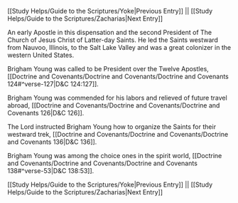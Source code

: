 [[Study Helps/Guide to the Scriptures/Yoke|Previous Entry]]  ||  [[Study Helps/Guide to the Scriptures/Zacharias|Next Entry]]

 An early Apostle in this dispensation and the second President of The Church of Jesus Christ of Latter-day Saints. He led the Saints westward from Nauvoo, Illinois, to the Salt Lake Valley and was a great colonizer in the western United States.

 Brigham Young was called to be President over the Twelve Apostles, [[Doctrine and Covenants/Doctrine and Covenants/Doctrine and Covenants 124#^verse-127|D&C 124:127]].

 Brigham Young was commended for his labors and relieved of future travel abroad, [[Doctrine and Covenants/Doctrine and Covenants/Doctrine and Covenants 126|D&C 126]].

 The Lord instructed Brigham Young how to organize the Saints for their westward trek, [[Doctrine and Covenants/Doctrine and Covenants/Doctrine and Covenants 136|D&C 136]].

 Brigham Young was among the choice ones in the spirit world, [[Doctrine and Covenants/Doctrine and Covenants/Doctrine and Covenants 138#^verse-53|D&C 138:53]].

[[Study Helps/Guide to the Scriptures/Yoke|Previous Entry]]  ||  [[Study Helps/Guide to the Scriptures/Zacharias|Next Entry]]